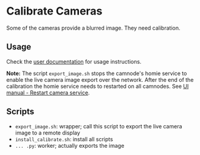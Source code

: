 # Calibrate Cameras

Some of the cameras provide a blurred image. They need calibration. 

## Usage

Check the [user documentation](../docs/calibration.md) for usage instructions.

**Note:** The script `export_image.sh` stops the camnode's homie service to enable the live camera image export over the network. After the end of the calibration the homie service needs to restarted on all camnodes. See [UI manual - Restart camera service](../docs/user_manual.md#restart-camera-service).

## Scripts

* `export_image.sh`: wrapper; call this script to export the live camera image to a remote display
* `install_calibrate.sh`: install all scripts 
* `... .py`: worker; actually exports the image
